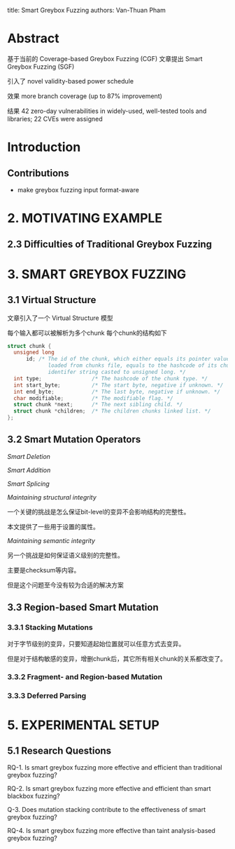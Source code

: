 title: Smart Greybox Fuzzing
authors: Van-Thuan Pham

# Abstract

基于当前的
Coverage-based Greybox Fuzzing (CGF) 
文章提出
Smart Greybox Fuzzing (SGF) 

引入了
novel validity-based power schedule

效果
more branch coverage (up to 87% improvement) 

结果
42 zero-day vulnerabilities in widely-used, well-tested tools and libraries; 22 CVEs were assigned

# Introduction

## Contributions

- make greybox fuzzing input format-aware

# 2. MOTIVATING EXAMPLE

## 2.3 Difficulties of Traditional Greybox Fuzzing

# 3. SMART GREYBOX FUZZING

## 3.1 Virtual Structure

文章引入了一个 Virtual Structure 模型

每个输入都可以被解析为多个chunk
每个chunk的结构如下

```c
struct chunk {
  unsigned long
      id; /* The id of the chunk, which either equals its pointer value or, when
             loaded from chunks file, equals to the hashcode of its chunk
             identifer string casted to unsigned long. */
  int type;                /* The hashcode of the chunk type. */
  int start_byte;          /* The start byte, negative if unknown. */
  int end_byte;            /* The last byte, negative if unknown. */
  char modifiable;         /* The modifiable flag. */
  struct chunk *next;      /* The next sibling child. */
  struct chunk *children;  /* The children chunks linked list. */
};
```

## 3.2 Smart Mutation Operators

*Smart Deletion*

*Smart Addition*

*Smart Splicing*

*Maintaining structural integrity*

一个关键的挑战是怎么保证bit-level的变异不会影响结构的完整性。

本文提供了一些用于设置的属性。

*Maintaining semantic integrity*

另一个挑战是如何保证语义级别的完整性。

主要是checksum等内容。

但是这个问题至今没有较为合适的解决方案

## 3.3 Region-based Smart Mutation

### 3.3.1 Stacking Mutations

对于字节级别的变异，只要知道起始位置就可以任意方式去变异。

但是对于结构敏感的变异，增删chunk后，其它所有相关chunk的关系都改变了。

### 3.3.2 Fragment- and Region-based Mutation

### 3.3.3 Deferred Parsing

# 5. EXPERIMENTAL SETUP

## 5.1 Research Questions

RQ-1. Is smart greybox fuzzing more effective and efficient than traditional greybox fuzzing? 

RQ-2. Is smart greybox fuzzing more effective and efficient than smart blackbox fuzzing? 

Q-3. Does mutation stacking contribute to the effectiveness of smart greybox fuzzing? 

RQ-4. Is smart greybox fuzzing more effective than taint analysis-based greybox fuzzing? 
